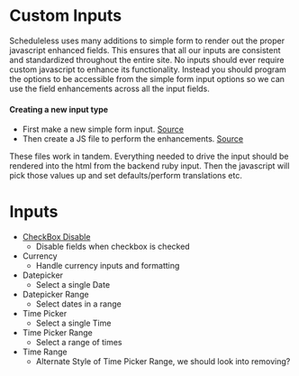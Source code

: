 # Custom Inputs

Scheduleless uses many additions to simple form to render out the proper
javascript enhanced fields. This ensures that all our inputs are consistent
and standardized throughout the entire site. No inputs should ever require
custom javascript to enhance its functionality. Instead you should program
the options to be accessible from the simple form input options so we can
use the field enhancements across all the input fields.

#### Creating a new input type

* First make a new simple form input. [Source](/app/inputs/datepicker_range_input.rb)
* Then create a JS file to perform the enhancements. [Source](/app/assets/javascripts/application/components/datepicker_range.js) 

These files work in tandem. Everything needed to drive the input should be
rendered into the html from the backend ruby input. Then the javascript will
pick those values up and set defaults/perform translations etc. 


Inputs
======

* [CheckBox Disable](./check_box_disable)
  * Disable fields when checkbox is checked
* Currency
  * Handle currency inputs and formatting
* Datepicker
  * Select a single Date
* Datepicker Range
  * Select dates in a range
* Time Picker
  * Select a single Time
* Time Picker Range
  * Select a range of times
* Time Range
  * Alternate Style of Time Picker Range, we should look into removing?
